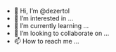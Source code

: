 - 👋 Hi, I’m @dezertol
- 👀 I’m interested in ...
- 🌱 I’m currently learning ...
- 💞️ I’m looking to collaborate on ...
- 📫 How to reach me ...

<!---
dezertol/dezertol is a ✨ special ✨ repository because its `README.md` (this file) appears on your GitHub profile.
You can click the Preview link to take a look at your changes.
--->
